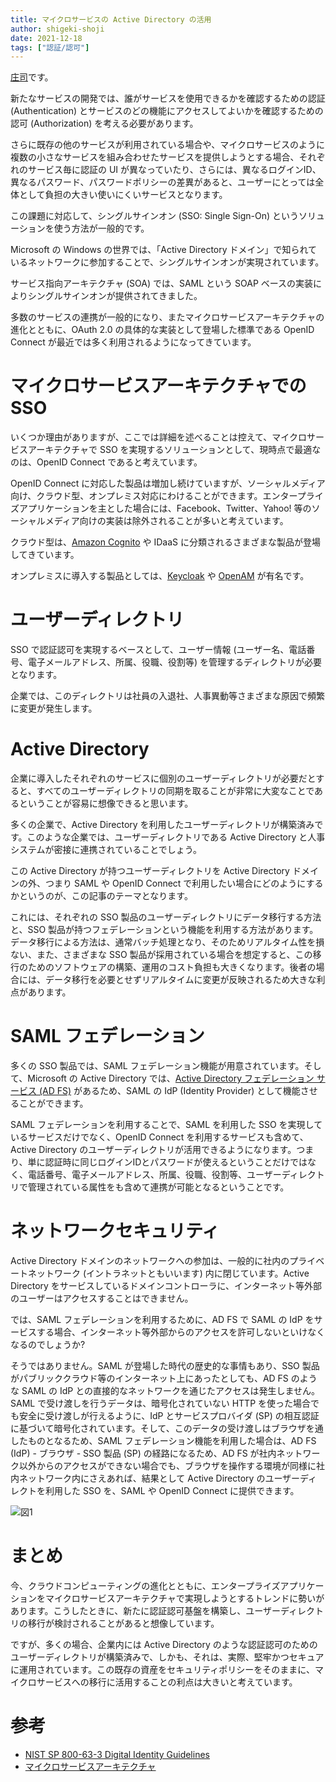 ```yaml
---
title: マイクロサービスの Active Directory の活用
author: shigeki-shoji
date: 2021-12-18
tags: ["認証/認可"]
---
```


[庄司](https://github.com/edward-mamezou)です。

新たなサービスの開発では、誰がサービスを使用できるかを確認するための認証 (Authentication) とサービスのどの機能にアクセスしてよいかを確認するための認可 (Authorization) を考える必要があります。

さらに既存の他のサービスが利用されている場合や、マイクロサービスのように複数の小さなサービスを組み合わせたサービスを提供しようとする場合、それぞれのサービス毎に認証の UI が異なっていたり、さらには、異なるログインID、異なるパスワード、パスワードポリシーの差異があると、ユーザーにとっては全体として負担の大きい使いにくいサービスとなります。

この課題に対応して、シングルサインオン (SSO: Single Sign-On) というソリューションを使う方法が一般的です。

Microsoft の Windows の世界では、「Active Directory ドメイン」で知られているネットワークに参加することで、シングルサインオンが実現されています。

サービス指向アーキテクチャ (SOA) では、SAML という SOAP ベースの実装によりシングルサインオンが提供されてきました。

多数のサービスの連携が一般的になり、またマイクロサービスアーキテクチャの進化とともに、OAuth 2.0 の具体的な実装として登場した標準である OpenID Connect が最近では多く利用されるようになってきています。

# マイクロサービスアーキテクチャでの SSO

いくつか理由がありますが、ここでは詳細を述べることは控えて、マイクロサービスアーキテクチャで SSO を実現するソリューションとして、現時点で最適なのは、OpenID Connect であると考えています。

OpenID Connect に対応した製品は増加し続けていますが、ソーシャルメディア向け、クラウド型、オンプレミス対応にわけることができます。エンタープライズアプリケーションを主とした場合には、Facebook、Twitter、Yahoo! 等のソーシャルメディア向けの実装は除外されることが多いと考えています。

クラウド型は、[Amazon Cognito](https://aws.amazon.com/jp/cognito/) や IDaaS に分類されるさまざまな製品が登場してきています。

オンプレミスに導入する製品としては、[Keycloak](https://www.keycloak.org/) や [OpenAM](https://www.forgerock.com/) が有名です。

# ユーザーディレクトリ

SSO で認証認可を実現するベースとして、ユーザー情報 (ユーザー名、電話番号、電子メールアドレス、所属、役職、役割等) を管理するディレクトリが必要となります。

企業では、このディレクトリは社員の入退社、人事異動等さまざまな原因で頻繁に変更が発生します。

# Active Directory

企業に導入したそれぞれのサービスに個別のユーザーディレクトリが必要だとすると、すべてのユーザーディレクトリの同期を取ることが非常に大変なことであるということが容易に想像できると思います。

多くの企業で、Active Directory を利用したユーザーディレクトリが構築済みです。このような企業では、ユーザーディレクトリである Active Directory と人事システムが密接に連携されていることでしょう。

この Active Directory が持つユーザーディレクトリを Active Directory ドメインの外、つまり SAML や OpenID Connect で利用したい場合にどのようにするかというのが、この記事のテーマとなります。

これには、それぞれの SSO 製品のユーザーディレクトリにデータ移行する方法と、SSO 製品が持つフェデレーションという機能を利用する方法があります。データ移行による方法は、通常バッチ処理となり、そのためリアルタイム性を損ない、また、さまざまな SSO 製品が採用されている場合を想定すると、この移行のためのソフトウェアの構築、運用のコスト負担も大きくなります。後者の場合には、データ移行を必要とせずリアルタイムに変更が反映されるため大きな利点があります。

# SAML フェデレーション

多くの SSO 製品では、SAML フェデレーション機能が用意されています。そして、Microsoft の Active Directory では、[Active Directory フェデレーション サービス (AD FS)](https://docs.microsoft.com/ja-jp/windows-server/identity/active-directory-federation-services) があるため、SAML の IdP (Identity Provider) として機能させることができます。

SAML フェデレーションを利用することで、SAML を利用した SSO を実現しているサービスだけでなく、OpenID Connect を利用するサービスも含めて、Active Directory のユーザーディレクトリが活用できるようになります。つまり、単に認証時に同じログインIDとパスワードが使えるということだけではなく、電話番号、電子メールアドレス、所属、役職、役割等、ユーザーディレクトリで管理されている属性をも含めて連携が可能となるということです。

# ネットワークセキュリティ

Active Directory ドメインのネットワークへの参加は、一般的に社内のプライベートネットワーク (イントラネットともいいます) 内に閉じています。Active Directory をサービスしているドメインコントローラに、インターネット等外部のユーザーはアクセスすることはできません。

では、SAML フェデレーションを利用するために、AD FS で SAML の IdP をサービスする場合、インターネット等外部からのアクセスを許可しないといけなくなるのでしょうか?

そうではありません。SAML が登場した時代の歴史的な事情もあり、SSO 製品がパブリッククラウド等のインターネット上にあったとしても、AD FS のような SAML の IdP との直接的なネットワークを通じたアクセスは発生しません。SAML で受け渡しを行うデータは、暗号化されていない HTTP を使った場合でも安全に受け渡しが行えるように、IdP とサービスプロバイダ (SP) の相互認証に基づいて暗号化されています。そして、このデータの受け渡しはブラウザを通したものとなるため、SAML フェデレーション機能を利用した場合は、AD FS (IdP) - ブラウザ - SSO 製品 (SP) の経路になるため、AD FS が社内ネットワーク以外からのアクセスができない場合でも、ブラウザを操作する環境が同様に社内ネットワーク内にさえあれば、結果として Active Directory のユーザーディレクトを利用した SSO を、SAML や OpenID Connect に提供できます。

![図1](/img/blogs/2021/1218-saml3.png)

# まとめ

今、クラウドコンピューティングの進化とともに、エンタープライズアプリケーションをマイクロサービスアーキテクチャで実現しようとするトレンドに勢いがあります。こうしたときに、新たに認証認可基盤を構築し、ユーザーディレクトリの移行が検討されることがあると想像しています。

ですが、多くの場合、企業内には Active Directory のような認証認可のためのユーザーディレクトリが構築済みで、しかも、それは、実際、堅牢かつセキュアに運用されています。この既存の資産をセキュリティポリシーをそのままに、マイクロサービスへの移行に活用することの利点は大きいと考えています。

# 参考

- [NIST SP 800-63-3 Digital Identity Guidelines](https://pages.nist.gov/800-63-3/)
- [マイクロサービスアーキテクチャ](https://www.amazon.co.jp/dp/4873117607/)
